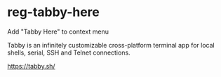 # reg-tabby-here
Add "Tabby Here" to context menu

Tabby is an infinitely customizable cross-platform terminal app for local shells, serial, SSH and Telnet connections.

https://tabby.sh/
